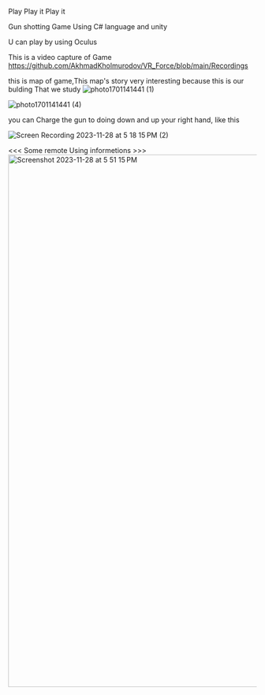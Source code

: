 Play
Play it
Play it


Gun shotting Game  Using C# language and unity

U can play by using Oculus

This is a video capture of Game
https://github.com/AkhmadKholmurodov/VR_Force/blob/main/Recordings

this is map of game,This map's story very interesting because this is our bulding That we study
![photo1701141441 (1)](https://github.com/AkhmadKholmurodov/VR_Force/assets/87185085/4f8cb707-d5c5-40aa-802c-fb3ab99b11e0)

![photo1701141441 (4)](https://github.com/AkhmadKholmurodov/VR_Force/assets/87185085/27b965d0-ef7e-4f22-a0f1-f5d75f6b2030)

you can Charge the gun to doing down and up your right hand, like this 

![Screen Recording 2023-11-28 at 5 18 15 PM (2)](https://github.com/AkhmadKholmurodov/VR_Force/assets/87185085/670abcde-708a-45b6-a340-98ff65980d69)

<<< Some remote Using informetions >>>
<img width="1080" alt="Screenshot 2023-11-28 at 5 51 15 PM" src="https://github.com/AkhmadKholmurodov/VR_Force/assets/87185085/816ed686-b142-4078-8517-2333e7f85d0b">
